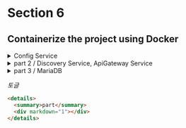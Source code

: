 # Section 6

## Containerize the project using Docker

<details>
  <summary>Config Service</summary>
  <div markdown="1">

## `Configuration Service`를 컨테이너화

```dockerfile
COPY apiEncryptionKey.jks apiEncryptionKey.jks
```

기존에는 로컬에 존재하던 Key를 사용했기 때문에 컨테이너 내부에 해당하는 Key 또한 있어야 하기 때문에 설정을 해줘야 한다.

사용하던 Key파일을 프로젝트 내부에 붙여놓고 `bootstrap.yml`내부에 있는 주소 값 또한 변경을 해줘야 한다.

이전에 있었던 빌드가 있을 경우 해당 파일을 삭제하고 새로 생성, 추가적으로 테스트는 없기 때문에 테스트는 스킵

```bash
$ mvn clean compile package -DskipTests=true

$ docker build -t jae9380/config-service:1.0 .
```

추가적으로 기존에 설정한 `RabbitMQ` 내용을 컨테이너화를 했기 때문에 해당 내용 또한 수정을 해줘야 한다.

물론 해당 프로젝트 내부에 직접 ip 주소를 명시해도 된다. 하지만 해당 주소는 변경이 될 경우가 있을 수 있기 때문에 다른 방법으로 설정을 할 것이다.

해당 방법은 직접적인 주소 명시를 하는 방법이 아닌, 해당 컨테이너의 이름을 명시를 하는 것이다.

```bash
docker run -d -p 8888:8888 --network ecommerce-network -e "spring.rabbitmq.host=rabbitmq" -e "spring.profiles.active=default" --name config-service jae9380/config-service:1.0
```

  </div>
</details>

<details>
  <summary>part 2 / Discovery Service, ApiGateway Service</summary>
  <div markdown="1">

## Discovery Service

`discovery-service`프로젝트 또한 `Configuration-Service`의 방법과 유사한 방법으로 실행하면 된다.

이미지를 만들었다면 이번에는 허브에 등록을 해보겠다.

```bash
$ docker push jae9380/discovery-service:1.0
$ docker push jae9380/config-service:1.0
```

이와 같이 명령어를 사용을 할 때 주의해야 할 부분이 있다. 뒤에 버전을 명시를 해줘야 한다. 만약 버전을 명시하지 않았을 경우에는 `latest`를 검색하게 되어버린다.

## ApiGateway Service

해당 프로젝트에서 설정해야 하는 부분은 크게 `Eureka`정보, `RabbitMQ`정보, `Configuration` 정보를 설정해줘야 한다.

```yml
# Eureka
eureka:
  client:
    service-url:
      defaultZone: http://localhost:8761/eureka

# Rabbitmq
spring:
  rabbitmq:
    host: 127.0.0.1
    port: 5672

# Configuration
spring:
  cloud:
    config:
      uri: http://127.0.0.1:8888
      name: config-service
```

해당 부분 설정을 해줘야 하기 때문에 아래와 같이 설정을 해준다.

```bash
docker run -d -p 8000:8000 --network ecommerce-network \
	-e "spring.cloud.config.uri=http://config-service:8888" \
	-e "spring.rabbitmq.host=rabbitmq" \
	-e "eureka.client.serviceUrl.defaultZone=http://discovery-service:8761/eureka/" \
	--name apigateway-service jae9380/apigateway-service:1.0
```

  </div>
</details>

<details>
  <summary>part 3 / MariaDB</summary>
  <div markdown="1">
  
이번에는 데이터베이스를 띄울 것이다.

기존에 로컬 환경에서 사용한 데이터들이 있을 것이다. 해당 데이터를 사용을 할 것이기 때문에 기존에 있던 내용들을 잠시 복사

Mac OS 같은 경우 `cp`명령어 사용, Windows 경우는 복사로 진행

```dockerfile
FROM mariadb:[version]
ENV MYSQL_ROOT_PASSWORD test123
ENV MYSQL_DATABASE mydb
COPY ./mysql_data/data /var/lib/mysql
EXPOSE 3306
```

해당 과정에서 이와 같은 에러가 발생할 수 있을 것이다.
`InnoDB: Upgrade after a crash is not supported. The redo log was created with MariaDB 10.5.19. You must start up and shut down MariaDB 10.7 or earlier.`  
이럴 경우에는 로컬에서 사용한 버전을 확인하여 `Dockerfile`에 버전을 명시

```sql
SELECT VERSION();
```

만약 기존의 파일이 필요하지 않는다면 `Dockerfile`내 `COPY`제거 후 실행

컨테이너 생성 후 로그를 확인을 하면 잘 나타날 것이다.

```bash
docker logs mariadb
```

어떤한 IP에서 접근할 수 있도록 설정을 해주자

```sql
grant all privileges on *.* to 'root'@'%' identified by 'test123';

flush privileges;
```

  </div>
</details>

_토글_

```html
<details>
  <summary>part</summary>
  <div markdown="1"></div>
</details>
```

